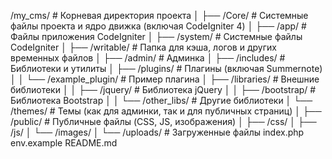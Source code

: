 /my_cms/                    # Корневая директория проекта
│
├── /Core/                   # Системные файлы проекта и ядро движка (включая CodeIgniter 4)
│   ├── /app/                # Файлы приложения CodeIgniter
│   ├── /system/             # Системные файлы CodeIgniter
│   ├── /writable/           # Папка для кэша, логов и других временных файлов
│   ├── /admin/              # Админка
│   ├── /includes/           # Библиотеки и утилиты
│   ├── /plugins/            # Плагины (включая Summernote)
│   │   └── /example_plugin/ # Пример плагина
│   ├── /libraries/          # Внешние библиотеки
│   │   ├── /jquery/         # Библиотека jQuery
│   │   ├── /bootstrap/      # Библиотека Bootstrap
│   │   └── /other_libs/     # Другие библиотеки
│   └── /themes/             # Темы (как для админки, так и для публичных страниц)
│
├── /public/                 # Публичные файлы (CSS, JS, изображения)
│   ├── /css/
│   ├── /js/
│   └── /images/
│
└── /uploads/                # Загруженные файлы
index.php
env.example
README.md
